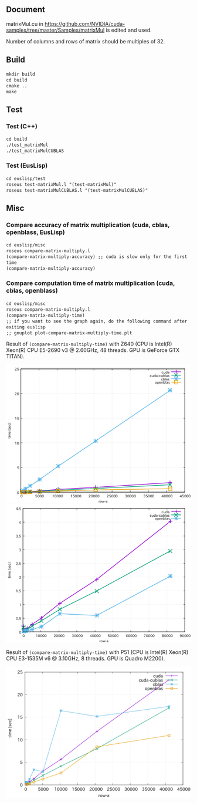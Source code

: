 ## Document
matrixMul.cu in
https://github.com/NVIDIA/cuda-samples/tree/master/Samples/matrixMul
is edited and used.

Number of columns and rows of matrix should be multiples of 32.

## Build
```
mkdir build
cd build
cmake ..
make
```

## Test

### Test (C++)
```
cd build
./test_matrixMul
./test_matrixMulCUBLAS
```

### Test (EusLisp)
```
cd euslisp/test
roseus test-matrixMul.l "(test-matrixMul)"
roseus test-matrixMulCUBLAS.l "(test-matrixMulCUBLAS)"
```

## Misc

### Compare accuracy of matrix multiplication (cuda, cblas, openblass, EusLisp)
```
cd euslisp/misc
roseus compare-matrix-multiply.l
(compare-matrix-multiply-accuracy) ;; cuda is slow only for the first time
(compare-matrix-multiply-accuracy)
```

### Compare computation time of matrix multiplication (cuda, cblas, openblass)
```
cd euslisp/misc
roseus compare-matrix-multiply.l
(compare-matrix-multiply-time)
;; if you want to see the graph again, do the following command after exiting euslisp
;; gnuplot plot-compare-matrix-multiply-time.plt
```
Result of `(compare-matrix-multiply-time)` with Z640 (CPU is Intel(R) Xeon(R) CPU E5-2690 v3 @ 2.60GHz, 48 threads. GPU is GeForce GTX TITAN).

![euslisp/misc/plot-compare-matrix-multiply-time.png](euslisp/misc/plot-compare-matrix-multiply-time-Z640.png)
![euslisp/misc/plot-compare-matrix-multiply-time.png](euslisp/misc/plot-compare-matrix-multiply-time-Z640-2.png)

Result of `(compare-matrix-multiply-time)` with P51 (CPU is Intel(R) Xeon(R) CPU E3-1535M v6 @ 3.10GHz, 8 threads. GPU is Quadro M2200).

![euslisp/misc/plot-compare-matrix-multiply-time.png](euslisp/misc/plot-compare-matrix-multiply-time-P51.png)
